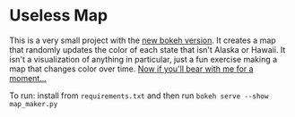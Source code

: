 Useless Map
===========

This is a very small project with the [new bokeh
version](http://bokeh.pydata.org/en/0.11.0/). It creates a map that
randomly updates the color of each state that isn't Alaska or Hawaii. It isn't a
visualization of anything in particular, just a fun exercise making a map that
changes color over time. [Now if you'll bear with me for a
moment...](https://xkcd.com/365/)

To run: install from `requirements.txt` and then run `bokeh serve --show map_maker.py`
